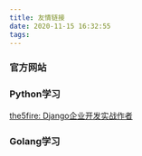 ```yaml
---
title: 友情链接
date: 2020-11-15 16:32:55
tags:
---
```


### 官方网站

### Python学习
[the5fire: Django企业开发实战作者](https://www.the5fire.com)

### Golang学习
